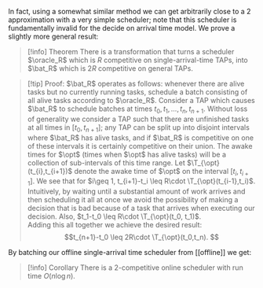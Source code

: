 $\newcommand{\oracle}{\mathsf{ORACLE}}$
$\newcommand{\bat}{\mathsf{BAT}}$
$\newcommand{\opt}{\mathsf{OPT}}$
$\newcommand{\T}{\mathsf{T}}$

In fact, using a somewhat similar method we can get arbitrarily
close to a $2$ approximation with a very simple scheduler; note
that this scheduler is fundamentally invalid for the decide on
arrival time model. We prove a slightly more general result:

>[!info] Theorem
> There is a transformation that turns a scheduler
> $\oracle_R$ which is $R$ competitive on single-arrival-time TAPs,
> into $\bat_R$ which is $2R$ competitive on general TAPs.


>[!tip] Proof:
> $\bat_R$ operates as follows: whenever there are alive tasks but no currently running tasks, schedule a batch consisting of all alive tasks according to $\oracle_R$. Consider a TAP which causes $\bat_R$ to schedule batches at times $t_0,t_1, \ldots, t_n, t_{n+1}$. Without loss of generality we consider a TAP such that there are unfinished tasks at all times in $[t_0, t_{n+1}]$; any TAP can be split up into disjoint intervals where $\bat_R$ has alive tasks, and if $\bat_R$ is competitive on one of these intervals it is certainly competitive on their union. The awake times for $\opt$ (times when $\opt$ has alive tasks) will be a collection of sub-intervals of this time range. Let $\T_{\opt}(t_{i},t_{i+1})$ denote the awake time of $\opt$ on the interval $[t_i, t_{i+1}]$. We see that for $i\geq 1, t_{i+1}-t_i \leq R\cdot \T_{\opt}(t_{i-1},t_i)$. Intuitively, by waiting until a substantial amount of work arrives and then scheduling it all at once we avoid the possibility of making a decision that is bad because of a task that arrives when executing our decision. Also, $t_1-t_0 \leq R\cdot \T_{\opt}(t_0, t_1)$. \
> Adding this all together we achieve the desired result: $$t_{n+1}-t_0 \leq 2R\cdot \T_{\opt}(t_0,t_n). $$

By batching our offline single-arrival time scheduler from [[offline]] we get:

>[!info] Corollary
> There is a $2$-competitive online scheduler with run time $O(n\log n)$.
